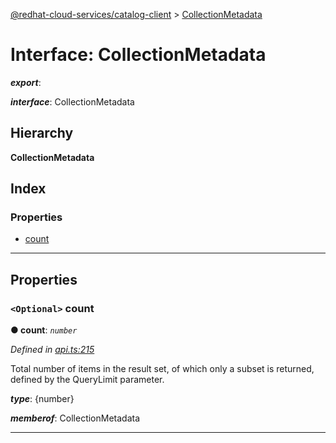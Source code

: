 [@redhat-cloud-services/catalog-client](../README.md) > [CollectionMetadata](../interfaces/collectionmetadata.md)

# Interface: CollectionMetadata

*__export__*: 

*__interface__*: CollectionMetadata

## Hierarchy

**CollectionMetadata**

## Index

### Properties

* [count](collectionmetadata.md#count)

---

## Properties

<a id="count"></a>

### `<Optional>` count

**● count**: *`number`*

*Defined in [api.ts:215](https://github.com/RedHatInsights/javascript-clients/blob/master/packages/catalog/api.ts#L215)*

Total number of items in the result set, of which only a subset is returned, defined by the QueryLimit parameter.

*__type__*: {number}

*__memberof__*: CollectionMetadata

___

